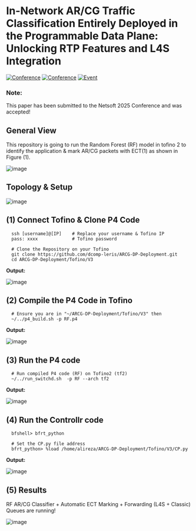 # In-Network AR/CG Traffic Classification Entirely Deployed in the Programmable Data Plane: Unlocking RTP Features and L4S Integration

[![Conference](https://img.shields.io/badge/submitted-Netsoft2025-blue)](https://netsoft2025.ieee-netsoft.org)
[![Conference](https://img.shields.io/badge/Acceptance-Netsoft2025-yellow)](https://netsoft2025.ieee-netsoft.org)
[![Event](https://img.shields.io/badge/Event-Netsoft2025-red)](https://netsoft2025.ieee-netsoft.org/program)


### **Note:**
This paper has been submitted to the Netsoft 2025 Conference and was accepted!

## General View 
This repository is going to run the Random Forest (RF) model in tofino 2 to identify the application & mark AR/CG packets with ECT(1) as shown in Figure (1). 

![image](https://github.com/user-attachments/assets/9f14e123-1f02-438b-8fdf-82282033ff8e)

## Topology & Setup

![image](https://github.com/user-attachments/assets/bfbbd937-484f-4e5c-97ab-f0a8b168bc75)



## (1) Connect Tofino & Clone P4 Code
      ssh [username]@[IP]    # Replace your username & Tofino IP
      pass: xxxx             # Tofino password

      # Clone the Repository on your Tofino
      git clone https://github.com/dcomp-leris/ARCG-DP-Deployment.git
      cd ARCG-DP-Deployment/Tofino/V3

**Output:**

   ![image](https://github.com/user-attachments/assets/59d0e906-fa76-41dd-93be-78a22efd0c05)


## (2) Compile the P4 Code in Tofino
      # Ensure you are in "~/ARCG-DP-Deployment/Tofino/V3" then
      ~/../p4_build.sh -p RF.p4

**Output:**

![image](https://github.com/user-attachments/assets/b742f937-c749-403c-82c4-92a3012e472a)

## (3) Run the P4 code

      # Run compiled P4 code (RF) on Tofino2 (tf2)
      ~/../run_switchd.sh  -p RF --arch tf2

**Output:**

![image](https://github.com/user-attachments/assets/2651dab0-8e8a-47c6-8e00-0a4416f0f0e0)

## (4) Run the Controllr code
      
      bfshell> bfrt_python

      # Set the CP.py file address
      bfrt_python> %load /home/alireza/ARCG-DP-Deployment/Tofino/V3/CP.py

**Output:**

![image](https://github.com/user-attachments/assets/3ad83274-003f-4869-a809-5250379c8058)


## (5) Results
RF AR/CG Classifier + Automatic ECT Marking + Forwarding (L4S + Classic) Queues are running!


![image](https://github.com/user-attachments/assets/cde365e7-f644-4c57-8498-8d291aa1a392)





 
